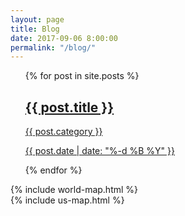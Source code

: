```yaml
---
layout: page
title: Blog
date: 2017-09-06 8:00:00
permalink: "/blog/"
---
```


<ul class="post-list">
    {% for post in site.posts %}
    <a class="post-link" href="{{ post.url | prepend: site.baseurl }}">
        <div class="post-block" style="background-image: url(/assets/img/travel/{{ post.thumbnail }})">
            <div class="post-overlay">
                <div class="post-block-content">
                    <h2>{{ post.title }}</h2>
                    <p>{{ post.category }}</p>
                    <p>{{ post.date | date: "%-d %B %Y" }}</p>
                </div>
            </div>
        </div>
    </a>
    {% endfor %}
</ul>

<div class="world-map">
    {% include world-map.html %}
</div>

<div class="world-map">
    {% include us-map.html %}
</div>